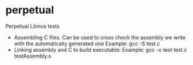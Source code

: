 # perpetual
Perpetual Litmus tests

- Assembling C files. Can be used to cross check the assembly we write with the automatically generated one
Example: gcc -S test.c
- Linking assembly and C to build executable:
Example: gcc -o test test.c testAssembly.s 
